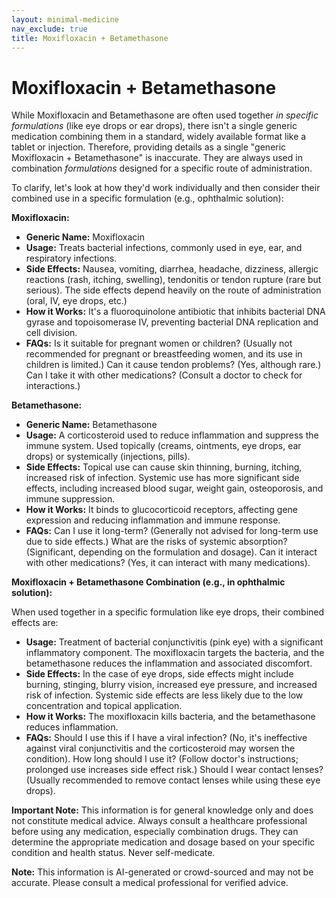 ```yaml
---
layout: minimal-medicine
nav_exclude: true
title: Moxifloxacin + Betamethasone
---
```


# Moxifloxacin + Betamethasone

While Moxifloxacin and Betamethasone are often used together *in specific formulations* (like eye drops or ear drops), there isn't a single generic medication combining them in a standard, widely available format like a tablet or injection.  Therefore, providing details as a single "generic Moxifloxacin + Betamethasone" is inaccurate.  They are always used in combination *formulations* designed for a specific route of administration.


To clarify, let's look at how they'd work individually and then consider their combined use in a specific formulation (e.g., ophthalmic solution):


**Moxifloxacin:**

* **Generic Name:** Moxifloxacin
* **Usage:**  Treats bacterial infections, commonly used in eye, ear, and respiratory infections.
* **Side Effects:**  Nausea, vomiting, diarrhea, headache, dizziness, allergic reactions (rash, itching, swelling), tendonitis or tendon rupture (rare but serious).  The side effects depend heavily on the route of administration (oral, IV, eye drops, etc.)
* **How it Works:**  It's a fluoroquinolone antibiotic that inhibits bacterial DNA gyrase and topoisomerase IV, preventing bacterial DNA replication and cell division.
* **FAQs:** Is it suitable for pregnant women or children? (Usually not recommended for pregnant or breastfeeding women, and its use in children is limited.) Can it cause tendon problems? (Yes, although rare.) Can I take it with other medications? (Consult a doctor to check for interactions.)


**Betamethasone:**

* **Generic Name:** Betamethasone
* **Usage:**  A corticosteroid used to reduce inflammation and suppress the immune system. Used topically (creams, ointments, eye drops, ear drops) or systemically (injections, pills).
* **Side Effects:**  Topical use can cause skin thinning, burning, itching, increased risk of infection. Systemic use has more significant side effects, including increased blood sugar, weight gain, osteoporosis, and immune suppression.
* **How it Works:**  It binds to glucocorticoid receptors, affecting gene expression and reducing inflammation and immune response.
* **FAQs:** Can I use it long-term? (Generally not advised for long-term use due to side effects.) What are the risks of systemic absorption? (Significant, depending on the formulation and dosage). Can it interact with other medications? (Yes, it can interact with many medications).


**Moxifloxacin + Betamethasone Combination (e.g., in ophthalmic solution):**

When used together in a specific formulation like eye drops, their combined effects are:

* **Usage:** Treatment of bacterial conjunctivitis (pink eye) with a significant inflammatory component. The moxifloxacin targets the bacteria, and the betamethasone reduces the inflammation and associated discomfort.
* **Side Effects:**  In the case of eye drops, side effects might include burning, stinging, blurry vision, increased eye pressure, and increased risk of infection.  Systemic side effects are less likely due to the low concentration and topical application.
* **How it Works:** The moxifloxacin kills bacteria, and the betamethasone reduces inflammation.
* **FAQs:**  Should I use this if I have a viral infection? (No, it's ineffective against viral conjunctivitis and the corticosteroid may worsen the condition). How long should I use it? (Follow doctor's instructions; prolonged use increases side effect risk.)  Should I wear contact lenses? (Usually recommended to remove contact lenses while using these eye drops).


**Important Note:**  This information is for general knowledge only and does not constitute medical advice. Always consult a healthcare professional before using any medication, especially combination drugs.  They can determine the appropriate medication and dosage based on your specific condition and health status.  Never self-medicate.


**Note:** This information is AI-generated or crowd-sourced and may not be accurate. Please consult a medical professional for verified advice.